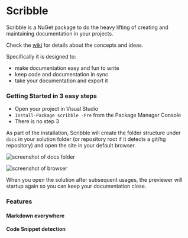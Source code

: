 Scribble
=======

Scribble is a NuGet package to do the heavy lifting of creating and maintaining documentation in your projects.

Check the [wiki](https://github.com/shiftkey/duchess/wiki) for details about the concepts and ideas.

Specifically it is designed to:

 - make documentation easy and fun to write
 - keep code and documentation in sync
 - take your documentation and export it 

### Getting Started in 3 easy steps

 - Open your project in Visual Studio
 - `Install-Package scribble -Pre` from the Package Manager Console
 - There is no step 3

As part of the installation, Scribble will create the folder structure under `docs` in your solution folder (or repository root if it detects a git/hg repository) and open the site in your default browser.

![screenshot of docs folder]()

![screenshot of browser]()

When you open the solution after subsequent usages, the previewer will startup again so you can keep your documentation close.

### Features

#### Markdown everywhere

#### Code Snippet detection
